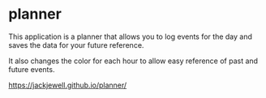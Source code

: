 # planner
This application is a planner that allows you to log events for the day and saves the data for your future reference. 

It also changes the color for each hour to allow easy reference of past and future events.

https://jackjewell.github.io/planner/
